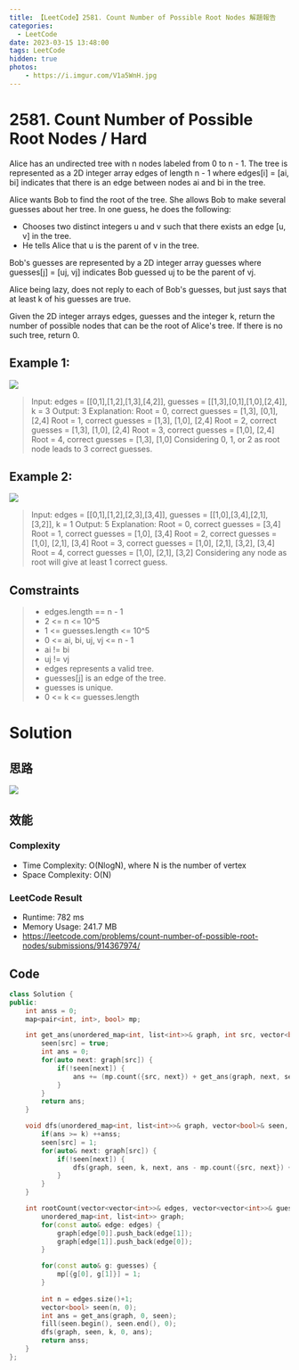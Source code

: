 ```yaml
---
title: 【LeetCode】2581. Count Number of Possible Root Nodes 解題報告
categories:
  - LeetCode
date: 2023-03-15 13:48:00
tags: LeetCode
hidden: true
photos:
    - https://i.imgur.com/V1a5WnH.jpg
---
```

 
# 2581. Count Number of Possible Root Nodes / Hard

Alice has an undirected tree with n nodes labeled from 0 to n - 1. The tree is represented as a 2D integer array edges of length n - 1 where edges[i] = [ai, bi] indicates that there is an edge between nodes ai and bi in the tree.

Alice wants Bob to find the root of the tree. She allows Bob to make several guesses about her tree. In one guess, he does the following:

- Chooses two distinct integers u and v such that there exists an edge [u, v] in the tree.
- He tells Alice that u is the parent of v in the tree.

Bob's guesses are represented by a 2D integer array guesses where guesses[j] = [uj, vj] indicates Bob guessed uj to be the parent of vj.

Alice being lazy, does not reply to each of Bob's guesses, but just says that at least k of his guesses are true.

Given the 2D integer arrays edges, guesses and the integer k, return the number of possible nodes that can be the root of Alice's tree. If there is no such tree, return 0.
<!-- more --> 

## Example 1:
![](https://assets.leetcode.com/uploads/2022/12/19/ex-1.png)
> Input: edges = [[0,1],[1,2],[1,3],[4,2]], guesses = [[1,3],[0,1],[1,0],[2,4]], k = 3
> Output: 3
> Explanation: 
> Root = 0, correct guesses = [1,3], [0,1], [2,4]
> Root = 1, correct guesses = [1,3], [1,0], [2,4]
> Root = 2, correct guesses = [1,3], [1,0], [2,4]
> Root = 3, correct guesses = [1,0], [2,4]
> Root = 4, correct guesses = [1,3], [1,0]
> Considering 0, 1, or 2 as root node leads to 3 correct guesses.

## Example 2:
![](https://assets.leetcode.com/uploads/2022/12/19/ex-2.png)
> Input: edges = [[0,1],[1,2],[2,3],[3,4]], guesses = [[1,0],[3,4],[2,1],[3,2]], k = 1
> Output: 5
> Explanation: 
> Root = 0, correct guesses = [3,4]
> Root = 1, correct guesses = [1,0], [3,4]
> Root = 2, correct guesses = [1,0], [2,1], [3,4]
> Root = 3, correct guesses = [1,0], [2,1], [3,2], [3,4]
> Root = 4, correct guesses = [1,0], [2,1], [3,2]
> Considering any node as root will give at least 1 correct guess. 

## Comstraints
> - edges.length == n - 1
> - 2 <= n <= 10^5
> - 1 <= guesses.length <= 10^5
> - 0 <= ai, bi, uj, vj <= n - 1
> - ai != bi
> - uj != vj
> - edges represents a valid tree.
> - guesses[j] is an edge of the tree.
> - guesses is unique.
> - 0 <= k <= guesses.length

# Solution
## 思路

![](https://assets.leetcode.com/users/images/6e0c52d4-c334-4a3d-85dc-f02162aca306_1677945696.526142.png)


## 效能

### Complexity 
- Time Complexity: O(NlogN), where N is the number of vertex
- Space Complexity: O(N)

### LeetCode Result

- Runtime: 782 ms
- Memory Usage: 241.7 MB 
- https://leetcode.com/problems/count-number-of-possible-root-nodes/submissions/914367974/

## Code
```cpp
class Solution {
public:
    int anss = 0;
    map<pair<int, int>, bool> mp;

    int get_ans(unordered_map<int, list<int>>& graph, int src, vector<bool>& seen) {
        seen[src] = true;
        int ans = 0;
        for(auto next: graph[src]) {
            if(!seen[next]) {
                ans += (mp.count({src, next}) + get_ans(graph, next, seen));
            }
        }
        return ans;
    }

    void dfs(unordered_map<int, list<int>>& graph, vector<bool>& seen, int k, int src, int ans) {
        if(ans >= k) ++anss;
        seen[src] = 1;
        for(auto& next: graph[src]) {
            if(!seen[next]) {
                dfs(graph, seen, k, next, ans - mp.count({src, next}) + mp.count({next, src}));
            }
        }
    }

    int rootCount(vector<vector<int>>& edges, vector<vector<int>>& guesses, int k) {
        unordered_map<int, list<int>> graph;
        for(const auto& edge: edges) {
            graph[edge[0]].push_back(edge[1]);
            graph[edge[1]].push_back(edge[0]);
        }

        for(const auto& g: guesses) {
            mp[{g[0], g[1]}] = 1;
        }
         
        int n = edges.size()+1;
        vector<bool> seen(n, 0);
        int ans = get_ans(graph, 0, seen);
        fill(seen.begin(), seen.end(), 0);
        dfs(graph, seen, k, 0, ans);
        return anss;
    }
};
```
